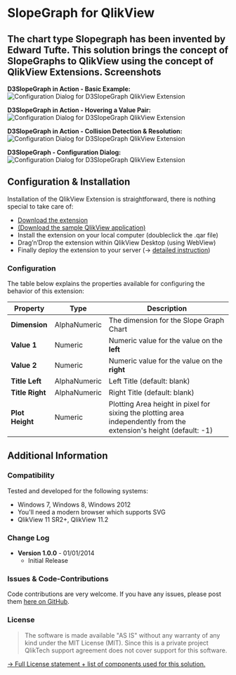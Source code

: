 SlopeGraph for QlikView
================================================================================
The chart type Slopegraph has been invented by Edward Tufte. This solution brings the concept of SlopeGraphs to QlikView using the concept of QlikView Extensions. 
Screenshots
--------------------------------------------------------------------------------
**D3SlopeGraph in Action - Basic Example:**  
![Configuration Dialog for D3SlopeGraph QlikView Extension](https://raw.github.com/stefanwalther/D3SlopeGraph/master/gh-pages/images/D3SlopeGraph_Example1.png)  

**D3SlopeGraph in Action - Hovering a Value Pair:**  
![Configuration Dialog for D3SlopeGraph QlikView Extension](https://raw.github.com/stefanwalther/D3SlopeGraph/master/gh-pages/images/D3SlopeGraph_Example1_Hovering.png)

**D3SlopeGraph in Action - Collision Detection & Resolution:**  
![Configuration Dialog for D3SlopeGraph QlikView Extension](https://raw.github.com/stefanwalther/D3SlopeGraph/master/gh-pages/images/D3SlopeGraph_CollisionResolution.png)  


**D3SlopeGraph - Configuration Dialog:**  
![Configuration Dialog for D3SlopeGraph QlikView Extension](https://raw.github.com/stefanwalther/D3SlopeGraph/master/gh-pages/images/D3SlopeGraph_Configuration.png)

Configuration & Installation
--------------------------------------------------------------------------------
Installation of the QlikView Extension is straightforward, there is nothing special to take care of:

* [Download the extension](https://github.com/stefanwalther/D3SlopeGraph/raw/master/Install/D3SlopeGraph_Latest.qar)
* [(Download the sample QlikView application)](https://github.com/stefanwalther/D3SlopeGraph/raw/master/Demo/D3SlopeGraph_v1.0.0.qvw)
* Install the extension on your local computer (doubleclick the .qar file)
* Drag’n’Drop the extension within QlikView Desktop (using WebView)
* Finally deploy the extension to your server (&#8594; [detailed instruction](http://www.qlikblog.at/1597/qliktip-40-installingdeploying-qlikview-extensions/))

### Configuration
The table below explains the properties available for configuring the behavior of this extension:

| Property         | Type          | Description                                 |
| ---------------- | ------------- | ------------------------------------------- |
|  **Dimension**   |  AlphaNumeric | The dimension for the Slope Graph Chart     |
|  **Value 1**     |  Numeric      | Numeric value for the value on the **left** |
|  **Value 2**     |  Numeric      | Numeric value for the value on the **right**|
|  **Title Left**  |  AlphaNumeric | Left Title (default: blank)                 |
|  **Title Right** |  AlphaNumeric | Right Title (default: blank)                |
|  **Plot Height** |  Numeric 	 | Plotting Area height in pixel for sixing the plotting area independently from the extension's height (default: -1)                |


Additional Information
--------------------------------------------------------------------------------

### Compatibility
Tested and developed for the following systems:

* Windows 7, Windows 8, Windows 2012
* You'll need a modern browser which supports SVG
* QlikView 11 SR2+, QlikView 11.2

### Change Log

* **Version 1.0.0** - 01/01/2014  
  * Initial Release 

### Issues & Code-Contributions
Code contributions are very welcome.
If you have any issues, please post them [here on GitHub](https://github.com/stefanwalther/D3SlopeGraph/issues).

### License
> The software is made available "AS IS" without any warranty of any kind under the MIT License (MIT).
> Since this is a private project QlikTech support agreement does not cover support for this software.

[&#8594; Full License statement + list of components used for this solution.](LICENSE.md)
